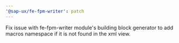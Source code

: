 ```yaml
---
'@sap-ux/fe-fpm-writer': patch
---
```


Fix issue with fe-fpm-writer module's building block generator to add macros namespace if it is not found in the xml view.
